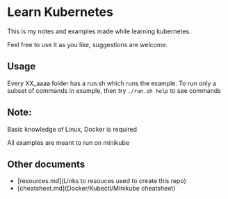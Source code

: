 # Learn Kubernetes

This is my notes and examples made while learning kubernetes. 

Feel free to use it as you like, suggestions are welcome.

## Usage

Every XX_aaaa folder has a run.sh which runs the example. To run only a subset of 
commands in example, then try `./run.sh help` to see commands
 
## Note: 

Basic knowledge of Linux, Docker is required

All examples are meant to run on minikube

## Other documents

* [resources.md](Links to resouces used to create this repo) 
* [cheatsheet.md](Docker/Kubectl/Minikube cheatsheet) 